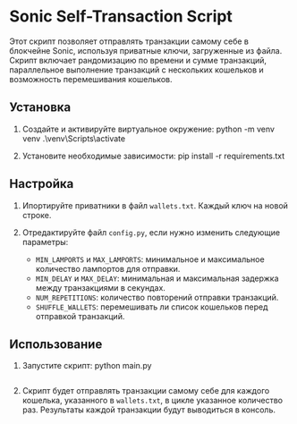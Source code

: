 # Sonic Self-Transaction Script

Этот скрипт позволяет отправлять транзакции самому себе в блокчейне Sonic, используя приватные ключи, загруженные из файла. Скрипт включает рандомизацию по времени и сумме транзакций, параллельное выполнение транзакций с нескольких кошельков и возможность перемешивания кошельков.

## Установка

1. Создайте и активируйте виртуальное окружение:
    python -m venv venv
    .\venv\Scripts\activate

6. Установите необходимые зависимости:
    pip install -r requirements.txt

## Настройка

1. Ипортируйте приватники в файл `wallets.txt`.  Каждый ключ на новой строке.



2. Отредактируйте файл `config.py`, если нужно изменить следующие параметры:

    - `MIN_LAMPORTS` и `MAX_LAMPORTS`: минимальное и максимальное количество лампортов для отправки.
    - `MIN_DELAY` и `MAX_DELAY`: минимальная и максимальная задержка между транзакциями в секундах.
    - `NUM_REPETITIONS`: количество повторений отправки транзакций.
    - `SHUFFLE_WALLETS`: перемешивать ли список кошельков перед отправкой транзакций.

## Использование

1. Запустите скрипт:
    python main.py
    ```

3. Скрипт будет отправлять транзакции самому себе для каждого кошелька, указанного в `wallets.txt`, в цикле указанное количество раз. Результаты каждой транзакции будут выводиться в консоль.
